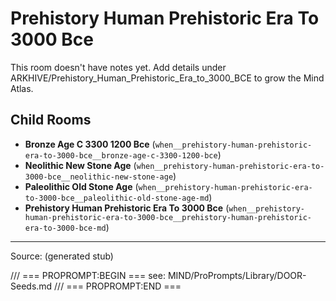 # Prehistory Human Prehistoric Era To 3000 Bce

This room doesn't have notes yet. Add details under ARKHIVE/Prehistory_Human_Prehistoric_Era_to_3000_BCE to grow the Mind Atlas.

## Child Rooms
- **Bronze Age C 3300 1200 Bce** (`when__prehistory-human-prehistoric-era-to-3000-bce__bronze-age-c-3300-1200-bce`)
- **Neolithic New Stone Age** (`when__prehistory-human-prehistoric-era-to-3000-bce__neolithic-new-stone-age`)
- **Paleolithic Old Stone Age** (`when__prehistory-human-prehistoric-era-to-3000-bce__paleolithic-old-stone-age-md`)
- **Prehistory Human Prehistoric Era To 3000 Bce** (`when__prehistory-human-prehistoric-era-to-3000-bce__prehistory-human-prehistoric-era-to-3000-bce-md`)

---
Source: (generated stub)

/// === PROPROMPT:BEGIN ===
see: MIND/ProPrompts/Library/DOOR-Seeds.md
/// === PROPROMPT:END ===
